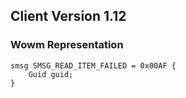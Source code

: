 ## Client Version 1.12

### Wowm Representation
```rust,ignore
smsg SMSG_READ_ITEM_FAILED = 0x00AF {
    Guid guid;    
}

```
